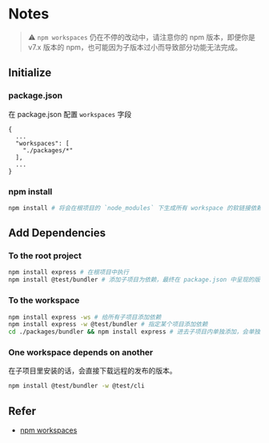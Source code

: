 # Notes

> ⚠️ `npm workspaces` 仍在不停的改动中，请注意你的 npm 版本，即便你是 v7.x 版本的 npm，也可能因为子版本过小而导致部分功能无法完成。

## Initialize

### package.json

在 package.json 配置 `workspaces` 字段

```text
{
  ...
  "workspaces": [
    "./packages/*"
  ],
  ...
}
```

### npm install

```bash
npm install # 将会在根项目的 `node_modules` 下生成所有 workspace 的软链接依赖。
```

## Add Dependencies

### To the root project

```bash
npm install express # 在根项目中执行
npm install @test/bundler # 添加子项目为依赖，最终在 package.json 中呈现的版本号为 'file:path/to/sub-workspaces'
```

### To the workspace

```bash
npm install express -ws # 给所有子项目添加依赖
npm install express -w @test/bundler # 指定某个项目添加依赖
cd ./packages/bundler && npm install express # 进去子项目内单独添加，会单独生成依赖文件，不会在顶层统一管理
```

### One workspace depends on another

在子项目里安装的话，会直接下载远程的发布的版本。

```bash
npm install @test/bundler -w @test/cli
```

## Refer

- [npm workspaces](https://docs.npmjs.com/cli/v7/using-npm/workspaces)

